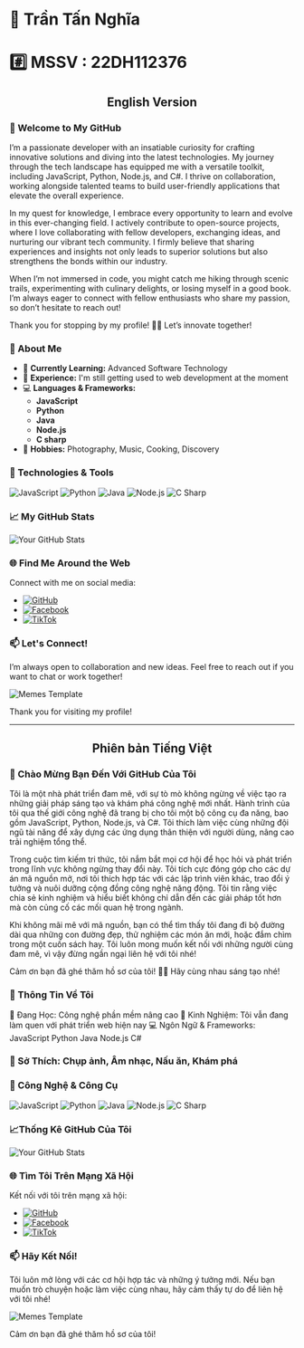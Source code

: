 # 👋 Trần Tấn Nghĩa
# #️⃣ MSSV : 22DH112376

## <div align="center">English Version </div>
### 🌟 Welcome to My GitHub
I’m a passionate developer with an insatiable curiosity for crafting innovative solutions and diving into the latest technologies. My journey through the tech landscape has equipped me with a versatile toolkit, including JavaScript, Python, Node.js, and C#. I thrive on collaboration, working alongside talented teams to build user-friendly applications that elevate the overall experience.

In my quest for knowledge, I embrace every opportunity to learn and evolve in this ever-changing field. I actively contribute to open-source projects, where I love collaborating with fellow developers, exchanging ideas, and nurturing our vibrant tech community. I firmly believe that sharing experiences and insights not only leads to superior solutions but also strengthens the bonds within our industry.

When I’m not immersed in code, you might catch me hiking through scenic trails, experimenting with culinary delights, or losing myself in a good book. I’m always eager to connect with fellow enthusiasts who share my passion, so don’t hesitate to reach out!

Thank you for stopping by my profile! 👨‍💻 Let’s innovate together!

### 🚀 About Me
- 🌱 **Currently Learning:** Advanced Software Technology
- 💼 **Experience:** I'm still getting used to web development at the moment
- 💻 **Languages & Frameworks:**
  - **JavaScript**
  - **Python**
  - **Java**
  - **Node.js**
  - **C sharp**
- 🎨 **Hobbies:** Photography, Music, Cooking, Discovery

### 🔧 Technologies & Tools
<div> <img src="https://img.shields.io/badge/JavaScript-F7DF1E?style=flat-square&logo=javascript&logoColor=black" alt="JavaScript" /> <img src="https://img.shields.io/badge/Python-3776AB?style=flat-square&logo=python&logoColor=white" alt="Python" /> <img src="https://img.shields.io/badge/Java-007396?style=flat-square&logo=java&logoColor=white" alt="Java" /> <img src="https://img.shields.io/badge/Node.js-339933?style=flat-square&logo=node.js&logoColor=white" alt="Node.js" /> <img src="https://img.shields.io/badge/C%23-239120?style=flat-square&logo=c-sharp&logoColor=white" alt="C Sharp" /> </div>

### 📈 My GitHub Stats
![Your GitHub Stats](https://github-readme-stats.vercel.app/api?username=enno62&show_icons=true&theme=radical)

### 🌐 Find Me Around the Web
Connect with me on social media:

- [![GitHub](https://img.shields.io/badge/GitHub-181717?style=flat-square&logo=github&logoColor=white)](https://github.com/enno62/)
- [![Facebook](https://img.shields.io/badge/Facebook-1877F2?style=flat-square&logo=facebook&logoColor=white)](https://www.facebook.com/profile.php?id=100030289086809&mibextid=LQQJ4d)
- [![TikTok](https://img.shields.io/badge/TikTok-000000?style=flat-square&logo=tiktok&logoColor=white)](https://www.tiktok.com/@nghia6442?lang=en)

### 📫 Let's Connect!
I’m always open to collaboration and new ideas. Feel free to reach out if you want to chat or work together!

![Memes Template](https://i.giphy.com/media/v1.Y2lkPTc5MGI3NjExMW81aXRhYTN4eWFobXBlcWYyMnBxdGZqZ3I1eHEwbm11d20yNW1nNiZlcD12MV9pbnRlcm5hbF9naWZfYnlfaWQmY3Q9Zw/3o6Ei2yv8fqpR3nJG8/giphy.gif)

Thank you for visiting my profile!

---
## <div align="center">Phiên bản Tiếng Việt </div>
### 🌟 Chào Mừng Bạn Đến Với GitHub Của Tôi
Tôi là một nhà phát triển đam mê, với sự tò mò không ngừng về việc tạo ra những giải pháp sáng tạo và khám phá công nghệ mới nhất. Hành trình của tôi qua thế giới công nghệ đã trang bị cho tôi một bộ công cụ đa năng, bao gồm JavaScript, Python, Node.js, và C#. Tôi thích làm việc cùng những đội ngũ tài năng để xây dựng các ứng dụng thân thiện với người dùng, nâng cao trải nghiệm tổng thể.

Trong cuộc tìm kiếm tri thức, tôi nắm bắt mọi cơ hội để học hỏi và phát triển trong lĩnh vực không ngừng thay đổi này. Tôi tích cực đóng góp cho các dự án mã nguồn mở, nơi tôi thích hợp tác với các lập trình viên khác, trao đổi ý tưởng và nuôi dưỡng cộng đồng công nghệ năng động. Tôi tin rằng việc chia sẻ kinh nghiệm và hiểu biết không chỉ dẫn đến các giải pháp tốt hơn mà còn củng cố các mối quan hệ trong ngành.

Khi không mãi mê với mã nguồn, bạn có thể tìm thấy tôi đang đi bộ đường dài qua những con đường đẹp, thử nghiệm các món ăn mới, hoặc đắm chìm trong một cuốn sách hay. Tôi luôn mong muốn kết nối với những người cùng đam mê, vì vậy đừng ngần ngại liên hệ với tôi nhé!

Cảm ơn bạn đã ghé thăm hồ sơ của tôi! 👨‍💻 Hãy cùng nhau sáng tạo nhé!
### 🚀 Thông Tin Về Tôi
🌱 Đang Học: Công nghệ phần mềm nâng cao
💼 Kinh Nghiệm: Tôi vẫn đang làm quen với phát triển web hiện nay
💻 Ngôn Ngữ & Frameworks:
JavaScript
Python
Java
Node.js
C#
### 🎨 Sở Thích: Chụp ảnh, Âm nhạc, Nấu ăn, Khám phá
### 🔧 Công Nghệ & Công Cụ
<div> <img src="https://img.shields.io/badge/JavaScript-F7DF1E?style=flat-square&logo=javascript&logoColor=black" alt="JavaScript" /> <img src="https://img.shields.io/badge/Python-3776AB?style=flat-square&logo=python&logoColor=white" alt="Python" /> <img src="https://img.shields.io/badge/Java-007396?style=flat-square&logo=java&logoColor=white" alt="Java" /> <img src="https://img.shields.io/badge/Node.js-339933?style=flat-square&logo=node.js&logoColor=white" alt="Node.js" /> <img src="https://img.shields.io/badge/C%23-239120?style=flat-square&logo=c-sharp&logoColor=white" alt="C Sharp" /> </div>

### 📈Thống Kê GitHub Của Tôi
![Your GitHub Stats](https://github-readme-stats.vercel.app/api?username=enno62&show_icons=true&theme=radical)

### 🌐 Tìm Tôi Trên Mạng Xã Hội
Kết nối với tôi trên mạng xã hội:
- [![GitHub](https://img.shields.io/badge/GitHub-181717?style=flat-square&logo=github&logoColor=white)](https://github.com/enno62/)
- [![Facebook](https://img.shields.io/badge/Facebook-1877F2?style=flat-square&logo=facebook&logoColor=white)](https://www.facebook.com/profile.php?id=100030289086809&mibextid=LQQJ4d)
- [![TikTok](https://img.shields.io/badge/TikTok-000000?style=flat-square&logo=tiktok&logoColor=white)](https://www.tiktok.com/@nghia6442?lang=en)

### 📫 Hãy Kết Nối!
Tôi luôn mở lòng với các cơ hội hợp tác và những ý tưởng mới. Nếu bạn muốn trò chuyện hoặc làm việc cùng nhau, hãy cảm thấy tự do để liên hệ với tôi nhé!

![Memes Template](https://i.giphy.com/media/v1.Y2lkPTc5MGI3NjExMW81aXRhYTN4eWFobXBlcWYyMnBxdGZqZ3I1eHEwbm11d20yNW1nNiZlcD12MV9pbnRlcm5hbF9naWZfYnlfaWQmY3Q9Zw/3o6Ei2yv8fqpR3nJG8/giphy.gif)

Cảm ơn bạn đã ghé thăm hồ sơ của tôi!



